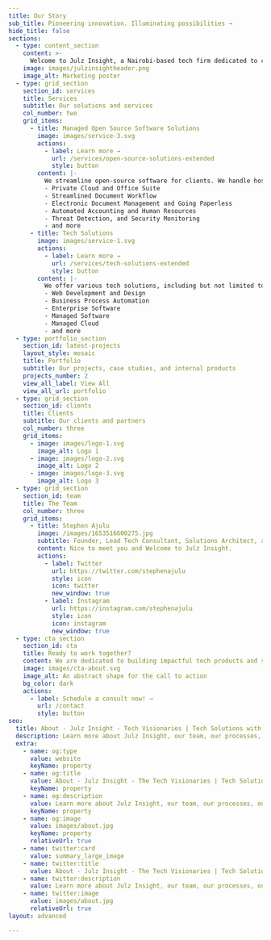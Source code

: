 ```yaml
---
title: Our Story
sub_title: Pioneering innovation. Illuminating possibilities →
hide_title: false
sections:
  - type: content_section
    content: >-
      Welcome to Julz Insight, a Nairobi-based tech firm dedicated to crafting impactful cutting-edge tech solutions that solve complex challenges. We harness the power of technology, analytical thinking, and data-driven strategies to make the next level of solutions designed bespoke for your business or brand.<br> <br><span style="font-weight: 700">Our Motto & Slogan</span> - Innovar, Iluminar - Pioneering Innovation, Illuminating Possibilities<br> <br><span style="font-weight: 700">Our Mission</span> - At Julz Insight, we create impactful tech products, brands, and solutions that inspire confidence and drive success. By pioneering innovation and illuminating possibilities, we empower our clients to excel in the ever-evolving tech landscape. <br> <br><span style="font-weight: 700">Our Vision</span> - At Julz Insight, we aspire to be industry-leading pioneers and thought leaders, continuously pushing the boundaries of technology and innovation. Our vision is to also empower our clients to excel and thrive in an ever-changing tech landscape.<br><br><span style="font-weight: 700">Our Values</span> - Innovation, Excellence, Sustainability, Adaptability, and Near Perfectionism <br><br>To achieve this we focus on building impactful cutting-edge products & solutions built on Tech and Design.<br> <br>Come now, let's build something great today: **[BOOK A CONSULTATION](/contact/)**
    image: images/julzinsightheader.png
    image_alt: Marketing poster
  - type: grid_section
    section_id: services
    title: Services
    subtitle: Our solutions and services
    col_number: two
    grid_items:
      - title: Managed Open Source Software Solutions
        image: images/service-3.svg
        actions:
          - label: Learn more →
            url: /services/open-source-solutions-extended
            style: button
        content: |-
          We streamline open-source software for clients. We handle hosting, customization, and ongoing management. Our experts tailor the software to fit unique needs, ensuring security, compliance, and optimal performance. Whether it is the following or other bespoke open-source software solutions. We've got your back. 
          - Private Cloud and Office Suite
          - Streamlined Document Workflow
          - Electronic Document Management and Going Paperless
          - Automated Accounting and Human Resources
          - Threat Detection, and Security Monitoring
          - and more
      - title: Tech Solutions
        image: images/service-1.svg
        actions:
          - label: Learn more →
            url: /services/tech-solutions-extended
            style: button
        content: |-
          We offer various tech solutions, including but not limited to web development and design, managed software solutions, business process automation, enterprise software solutions, ICT equipment supply, RPA, cloud, SEO, landing pages, sales funnel building, and AI. Our goal is to leverage tech in empowering businesses.
          - Web Development and Design
          - Business Process Automation
          - Enterprise Software
          - Managed Software
          - Managed Cloud
          - and more
  - type: portfolio_section
    section_id: latest-projects
    layout_style: mosaic
    title: Portfolio
    subtitle: Our projects, case studies, and internal products
    projects_number: 2
    view_all_label: View All
    view_all_url: portfolio
  - type: grid_section
    section_id: clients
    title: Clients
    subtitle: Our clients and partners
    col_number: three
    grid_items:
      - image: images/logo-1.svg
        image_alt: Logo 1
      - image: images/logo-2.svg
        image_alt: Logo 2
      - image: images/logo-3.svg
        image_alt: Logo 3
  - type: grid_section
    section_id: team
    title: The Team
    col_number: three
    grid_items:
      - title: Stephen Ajulu
        image: /images/1653516600275.jpg
        subtitle: Founder, Lead Tech Consultant, Solutions Architect, and Director
        content: Nice to meet you and Welcome to Julz Insight. 
        actions:
          - label: Twitter
            url: https://twitter.com/stephenajulu
            style: icon
            icon: twitter
            new_window: true
          - label: Instagram
            url: https://instagram.com/stephenajulu
            style: icon
            icon: instagram
            new_window: true
  - type: cta_section
    section_id: cta
    title: Ready to work together?
    content: We are dedicated to building impactful tech products and solutions that drive innovation and success to *forward-thinking companies and brands*. Want to reach us and get started? Complete our quick form or schedule a 1-hour consult with our CEO.  
    image: images/cta-about.svg
    image_alt: An abstract shape for the call to action
    bg_color: dark
    actions:
      - label: Schedule a consult now! →
        url: /contact
        style: button
seo:
  title: About - Julz Insight - Tech Visionaries | Tech Solutions with Software, Web, AI, Cloud, Design & Digital Transformation Expertise
  description: Learn more about Julz Insight, our team, our processes, our solutions, our work, and more. We are a tech solutions firm & lab based in Nairobi, Kenya that has over a decade of experience with Software, Web, AI, Cloud, Design & Digital Transformation Expertise. We build impactful tech products and solutions that solve complex challenges. Pioneering innovation. Illuminating possibilities.
  extra:
    - name: og:type
      value: website
      keyName: property
    - name: og:title
      value: About - Julz Insight - The Tech Visionaries | Tech Solutions with Software, Web, AI, Cloud, Design & Digital Transformation Expertise
      keyName: property
    - name: og:description
      value: Learn more about Julz Insight, our team, our processes, our solutions, our work, and more. We are a tech solutions firm & lab based in Nairobi, Kenya that has over a decade of experience with Software, Web, AI, Cloud, Design & Digital Transformation Expertise. We build impactful tech products and solutions that solve complex challenges. Pioneering innovation. Illuminating possibilities.
      keyName: property
    - name: og:image
      value: images/about.jpg
      keyName: property
      relativeUrl: true
    - name: twitter:card
      value: summary_large_image
    - name: twitter:title
      value: About - Julz Insight - The Tech Visionaries | Tech Solutions with Software, Web, AI, Cloud, Design & Digital Transformation Expertise
    - name: twitter:description
      value: Learn more about Julz Insight, our team, our processes, our solutions, our work, and more. We are a tech solutions firm & lab based in Nairobi, Kenya that has over a decade of experience with Software, Web, AI, Cloud, Design & Digital Transformation Expertise. We build impactful tech products and solutions that solve complex challenges. Pioneering innovation. Illuminating possibilities.
    - name: twitter:image
      value: images/about.jpg
      relativeUrl: true
layout: advanced

---
```

